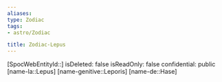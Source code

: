 ```yaml
---
aliases: 
type: Zodiac
tags:
- astro/Zodiac

title: Zodiac-Lepus
---
```

[SpocWebEntityId::]
isDeleted: false
isReadOnly: false
confidential: public
[name-la::Lepus]
[name-genitive::Leporis]
[name-de::Hase]


